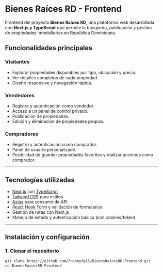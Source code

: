 # Bienes Raíces RD - Frontend

Frontend del proyecto **Bienes Raíces RD**, una plataforma web desarrollada con **Next.js y TypeScript** que permite la búsqueda, publicación y gestión de propiedades inmobiliarias en República Dominicana.

## Funcionalidades principales

### Visitantes
- Explorar propiedades disponibles por tipo, ubicación y precio.
- Ver detalles completos de cada propiedad.
- Diseño responsive y navegación rápida.

### Vendedores
- Registro y autenticación como vendedor.
- Acceso a un panel de control privado.
- Publicación de propiedades.
- Edición y eliminación de propiedades propias.

### Compradores
- Registro y autenticación como comprador.
- Panel de usuario personalizado.
- Posibilidad de guardar propiedades favoritas y realizar acciones como comprador.

---

## Tecnologías utilizadas

- [Next.js](https://nextjs.org/) con [TypeScript](https://www.typescriptlang.org/)
- [Tailwind CSS](https://tailwindcss.com/) para estilos
- [Axios](https://axios-http.com/) para consumo de API
- [React Hook Form](https://react-hook-form.com/) y validación de formularios
- Gestión de rutas con Next.js
- Manejo de estado y autenticación básica (con cookies/token)

---

## Instalación y configuración

### 1. Clonar el repositorio

```bash
git clone https://github.com/frenmyfg15/BienesRaicesRD-Frontend.git
cd BienesRaicesRD-Frontend
